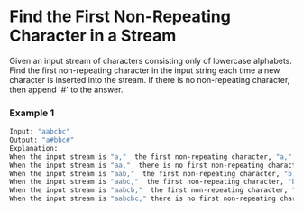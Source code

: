 # Find the First Non-Repeating Character in a Stream

Given an input stream of characters consisting only of lowercase alphabets.  
Find the first non-repeating character in the input string each time a new character is inserted into the stream. 
If there is no non-repeating character, then append '#' to the answer.

### Example 1
```sh
Input: "aabcbc"
Output: "a#bbc#"
Explanation: 
When the input stream is "a,"  the first non-repeating character, "a," is appended.
When the input stream is "aa,"  there is no first non-repeating character, so "#" is appended.
When the input stream is "aab,"  the first non-repeating character, "b," is appended.
When the input stream is "aabc,"  the first non-repeating character, "b," is appended.
When the input stream is "aabcb,"  the first non-repeating character, "c," is appended.
When the input stream is "aabcbc," there is no first non-repeating character, so "#" is appended.
```
